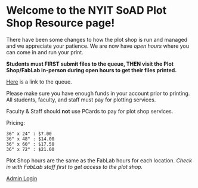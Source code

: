 # Welcome to the NYIT SoAD Plot Shop Resource page!
  
There have been some changes to how the plot shop is run and managed and we appreciate your patience. We are now have *open hours* where you can come in and run your print. 

**Students must FIRST submit files to the queue, THEN visit the Plot Shop/FabLab in-person during open hours to get their files printed.**

[Here](https://www.nyit.edu/its/plotting_service) is a link to the queue. 

Please make sure you have enough funds in your account prior to printing. All students, faculty, and staff must pay for plotting services. 

Faculty & Staff should **not** use PCards to pay for plot shop services. 

Pricing:

    36" x 24" : $7.00
    36" x 48" : $14.00
    36" x 60" : $17.50
    36" x 72" : $21.00


Plot Shop hours are the same as the FabLab hours for each location. *Check in with FabLab staff first to get access to the plot shop.*





[Admin Login](https://web.nyit.edu/app/plot_shop/)


